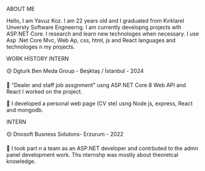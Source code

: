 ABOUT ME

Hello, I am Yavuz Koz. I am 22 years old and I graduated from
Kırklarel Unversty Software Engneerng. I am currently developng
projects wth ASP.NET Core. I research and learn new technologes
when necessary. I use Asp .Net Core Mvc, Web Ap, css, html, js and
React languages and technologes n my projects.

WORK HİSTORY
INTERN

🟡 Dgturk Ben Meda Group - Beşktaş / İstanbul - 2024

🔵 "Dealer and staff job assgnment" usng ASP.NET Core 8 Web API
and React I worked on the project.

🔵 I developed a personal web page (CV ste) usng Node js, express,
React and mongodb.

INTERN

🟡 Dnosoft Busness Solutons- Erzurum - 2022

🔵 I took part n a team as an ASP.NET developer and contrbuted to
the admn panel development work. Ths nternshp was mostly
about theoretcal knowledge.
<!--
**kzyavuz/kzyavuz** is a ✨ _special_ ✨ repository because its `README.md` (this file) appears on your GitHub profile.

Here are some ideas to get you started:

- 🔭 I’m currently working on ...
- 🌱 I’m currently learning ...
- 👯 I’m looking to collaborate on ...
- 🤔 I’m looking for help with ...
- 💬 Ask me about ...
- 📫 How to reach me: ...
- 😄 Pronouns: ...
- ⚡ Fun fact: ...
-->
